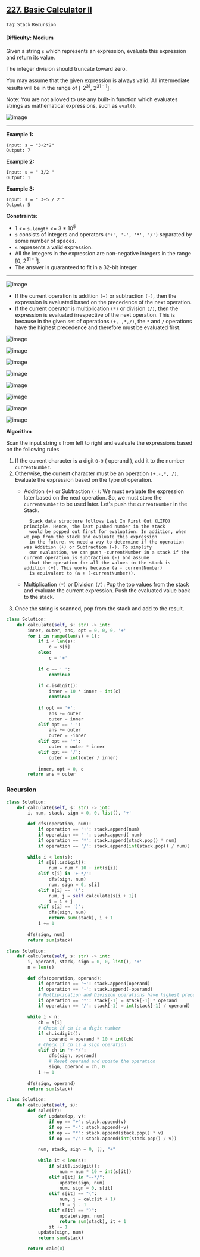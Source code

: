## [227. Basic Calculator II](https://leetcode.com/problems/basic-calculator-ii/)

```Tag```: ```Stack``` ```Recursion```

#### Difficulty: Medium

Given a string ```s``` which represents an expression, evaluate this expression and return its value. 

The integer division should truncate toward zero.

You may assume that the given expression is always valid. All intermediate results will be in the range of [-2<sup>31</sup>, 2<sup>31 - 1</sup>].

Note: You are not allowed to use any built-in function which evaluates strings as mathematical expressions, such as ```eval()```.

![image](https://user-images.githubusercontent.com/35042430/226208411-c451b0a9-c522-4611-9e38-b5d7bf44672f.png)

---

__Example 1:__
```
Input: s = "3+2*2"
Output: 7
```

__Example 2:__
```
Input: s = " 3/2 "
Output: 1
```

__Example 3:__
```
Input: s = " 3+5 / 2 "
Output: 5
```

__Constraints:__

- 1 <= ```s.length``` <= 3 * 10<sup>5</sup>
- ```s``` consists of integers and operators ```('+', '-', '*', '/')``` separated by some number of spaces.
- ```s``` represents a valid expression.
- All the integers in the expression are non-negative integers in the range [0, 2<sup>31 - 1</sup>].
- The answer is guaranteed to fit in a 32-bit integer.

---

![image](https://leetcode.com/problems/basic-calculator-ii/Figures/227/calculator_overview.png)

- If the current operation is addition ```(+)``` or subtraction ```(-)```, then the expression is evaluated based on the precedence of the next operation.
- If the current operator is multiplication ```(*)``` or division ```(/)```, then the expression is evaluated irrespective of the next operation. This is because in the given set of operations ```(+,-,*,/)```, the ```*``` and ```/``` operations have the highest precedence and therefore must be evaluated first.

![image](https://user-images.githubusercontent.com/35042430/227580741-93889e71-f41a-41d5-b48c-155de6602119.png)

![image](https://user-images.githubusercontent.com/35042430/227582070-6fe32d9b-27aa-4f7c-9b08-746687b93299.png)

![image](https://user-images.githubusercontent.com/35042430/227582161-a38fb271-7728-4b13-a5ec-f222c15b0947.png)

![image](https://user-images.githubusercontent.com/35042430/227582200-feca9418-5549-44b6-8b4f-eda2830cc6f8.png)

![image](https://user-images.githubusercontent.com/35042430/227582285-848d6a85-3381-40fd-9f82-768c7eb8c74c.png)

![image](https://user-images.githubusercontent.com/35042430/227582420-9b0b0b6b-2aae-4802-8a60-ea0db0476bfe.png)

![image](https://user-images.githubusercontent.com/35042430/227582481-38551839-a88a-4170-beb2-68cdcda4b896.png)

![image](https://user-images.githubusercontent.com/35042430/227582572-f5b500a3-bfb7-448c-b204-5fbdff4b9093.png)

__Algorithm__

Scan the input string ```s``` from left to right and evaluate the expressions based on the following rules

1. If the current character is a digit ```0-9``` ( operand ), add it to the number ```currentNumber```.
2. Otherwise, the current character must be an operation ```(+,-,*, /)```. Evaluate the expression based on the type of operation.
    - Addition ```(+)``` or Subtraction ```(-)```: We must evaluate the expression later based on the next operation. So, we must store the ```currentNumber``` to be used later. Let's push the ```currentNumber``` in the Stack.

            Stack data structure follows Last In First Out (LIFO) principle. Hence, the last pushed number in the stack 
            would be popped out first for evaluation. In addition, when we pop from the stack and evaluate this expression 
            in the future, we need a way to determine if the operation was Addition (+) or Subtraction (-). To simplify 
            our evaluation, we can push -currentNumber in a stack if the current operation is subtraction (-) and assume 
            that the operation for all the values in the stack is addition (+). This works because (a - currentNumber) 
            is equivalent to (a + (-currentNumber)).

    - Multiplication ```(*)``` or Division ```(/)```: Pop the top values from the stack and evaluate the current expression. Push the evaluated value back to the stack.
3. Once the string is scanned, pop from the stack and add to the result.

```Python
class Solution:
    def calculate(self, s: str) -> int:
        inner, outer, ans, opt = 0, 0, 0, '+'
        for i in range(len(s) + 1):
            if i < len(s):
                c = s[i]
            else:
                c = '+'
            
            if c == ' ':
                continue
            
            if c.isdigit():
                inner = 10 * inner + int(c)
                continue
            
            if opt == '+':
                ans += outer
                outer = inner
            elif opt == '-':
                ans += outer
                outer = -inner
            elif opt == '*':
                outer = outer * inner
            elif opt == '/':
                outer = int(outer / inner)
            
            inner, opt = 0, c
        return ans + outer
```

### Recursion

```Python
class Solution:
    def calculate(self, s: str) -> int:
        i, num, stack, sign = 0, 0, list(), '+'

        def dfs(operation, num):
            if operation == '+': stack.append(num)
            if operation == '-': stack.append(-num)
            if operation == '*': stack.append(stack.pop() * num)
            if operation == '/': stack.append(int(stack.pop() / num))
        
        while i < len(s):
            if s[i].isdigit():
                num = num * 10 + int(s[i])
            elif s[i] in '+-*/':
                dfs(sign, num)
                num, sign = 0, s[i]
            elif s[i] == '(':
                num, j = self.calculate(s[i + 1])
                i = i + j
            elif s[i] == ')':
                dfs(sign, num)
                return sum(stack), i + 1
            i += 1
        
        dfs(sign, num)
        return sum(stack)
```

```Python
class Solution:
    def calculate(self, s: str) -> int:
        i, operand, stack, sign = 0, 0, list(), '+'
        n = len(s)

        def dfs(operation, operand):
            if operation == '+': stack.append(operand)
            if operation == '-': stack.append(-operand)
            # Multiplication and Division operations have highest precedence and therefore must be evaluated first
            if operation == '*': stack[-1] = stack[-1] * operand
            if operation == '/': stack[-1] = int(stack[-1] / operand)
        
        while i < n:
            ch = s[i]
            # Check if ch is a digit number
            if ch.isdigit():
                operand = operand * 10 + int(ch)
            # Check if ch is a sign operation
            elif ch in '+-*/':
                dfs(sign, operand)
                # Reset operand and update the operation
                sign, operand = ch, 0
            i += 1
        
        dfs(sign, operand)
        return sum(stack)
```

```Python
class Solution:
    def calculate(self, s):    
        def calc(it):
            def update(op, v):
                if op == "+": stack.append(v)
                if op == "-": stack.append(-v)
                if op == "*": stack.append(stack.pop() * v)
                if op == "/": stack.append(int(stack.pop() / v))
        
            num, stack, sign = 0, [], "+"
            
            while it < len(s):
                if s[it].isdigit():
                    num = num * 10 + int(s[it])
                elif s[it] in "+-*/":
                    update(sign, num)
                    num, sign = 0, s[it]
                elif s[it] == "(":
                    num, j = calc(it + 1)
                    it = j - 1
                elif s[it] == ")":
                    update(sign, num)
                    return sum(stack), it + 1
                it += 1
            update(sign, num)
            return sum(stack)

        return calc(0)
```
        
        
        
        
        
        
        
        
        
        
        
        
        
        
        
        
        
        
        
        
        
        
        
        
